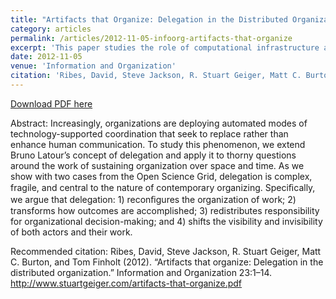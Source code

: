 ```yaml
---
title: "Artifacts that Organize: Delegation in the Distributed Organization"
category: articles
permalink: /articles/2012-11-05-infoorg-artifacts-that-organize
excerpt: 'This paper studies the role of computational infrastructure and organizational structure in the Open Science Grid.'
date: 2012-11-05
venue: 'Information and Organization'
citation: 'Ribes, David, Steve Jackson, R. Stuart Geiger, Matt C. Burton, and Tom Finholt (2012). “Artifacts that organize: Delegation in the distributed organization.” Information and Organization 23:1–14. http://www.stuartgeiger.com/artifacts-that-organize.pdf'
---
```


<a href='http://www.stuartgeiger.com/artifacts-that-organize.pdf'>Download PDF here</a>

Abstract: Increasingly, organizations are deploying automated modes of technology-supported coordination that seek to replace rather than enhance human communication.  To study this phenomenon, we extend Bruno Latour’s concept of delegation  and apply it to thorny questions around the work of sustaining organization over space and time. As we show with two cases from the Open Science Grid, delegation is complex, fragile, and central to the nature of contemporary organizing. Speciﬁcally, we argue that delegation: 1) reconﬁgures the organization of work; 2) transforms how outcomes are accomplished; 3) redistributes responsibility for organizational decision-making; and 4) shifts the visibility and invisibility of both actors and their work.

 Recommended citation: Ribes, David, Steve Jackson, R. Stuart Geiger, Matt C. Burton, and Tom Finholt (2012). “Artifacts that organize: Delegation in the distributed organization.” Information and Organization 23:1–14. http://www.stuartgeiger.com/artifacts-that-organize.pdf